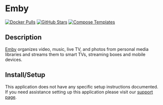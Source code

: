 # Emby

[![Docker Pulls](https://img.shields.io/docker/pulls/linuxserver/emby?style=flat-square&color=607D8B&label=docker%20pulls&logo=docker)](https://hub.docker.com/r/linuxserver/emby)
[![GitHub Stars](https://img.shields.io/github/stars/linuxserver/docker-emby?style=flat-square&color=607D8B&label=github%20stars&logo=github)](https://github.com/linuxserver/docker-emby)
[![Compose Templates](https://img.shields.io/static/v1?style=flat-square&color=607D8B&label=compose&message=templates)](https://github.com/GhostWriters/DockSTARTer/tree/master/compose/.apps/emby)

## Description

[Emby](https://emby.media/) organizes video, music, live TV, and photos from
personal media libraries and streams them to smart TVs, streaming boxes and
mobile devices.

## Install/Setup

This application does not have any specific setup instructions documented. If
you need assistance setting up this application please visit our
[support page](https://dockstarter.com/basics/support/).
